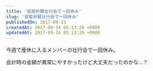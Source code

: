 ```yaml
---
title: '安産祈願壮行会で一回休み'
slug: '安産祈願壮行会で一回休み'
publishedOn: 2017-09-13
createdAt: 2017-09-14 05:13:20 +0900
updatedAt: 2017-09-14 05:13:20 +0900
---
```

今週で産休に入るメンバーの壮行会で一回休み。

会計時の金額が異常にやすかったけど大丈夫だったのかな…？
